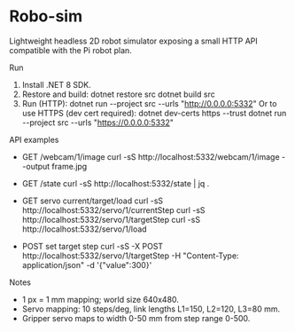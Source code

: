 # Robo-sim

Lightweight headless 2D robot simulator exposing a small HTTP API compatible with the Pi robot plan.

Run

1. Install .NET 8 SDK.
2. Restore and build:
   dotnet restore src
   dotnet build src
3. Run (HTTP):
   dotnet run --project src --urls "http://0.0.0.0:5332"
   Or to use HTTPS (dev cert required):
   dotnet dev-certs https --trust
   dotnet run --project src --urls "https://0.0.0.0:5332"

API examples

- GET /webcam/1/image
  curl -sS http://localhost:5332/webcam/1/image --output frame.jpg

- GET /state
  curl -sS http://localhost:5332/state | jq .

- GET servo current/target/load
  curl -sS http://localhost:5332/servo/1/currentStep
  curl -sS http://localhost:5332/servo/1/targetStep
  curl -sS http://localhost:5332/servo/1/load

- POST set target step
  curl -sS -X POST http://localhost:5332/servo/1/targetStep -H "Content-Type: application/json" -d '{"value":300}'

Notes

- 1 px = 1 mm mapping; world size 640x480.
- Servo mapping: 10 steps/deg, link lengths L1=150, L2=120, L3=80 mm.
- Gripper servo maps to width 0-50 mm from step range 0-500.
